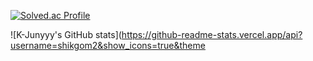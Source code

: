[![Solved.ac Profile](http://mazassumnida.wtf/api/generate_badge?boj=ylrac)](https://solved.ac/ylrac)

![K-Junyyy's GitHub stats](https://github-readme-stats.vercel.app/api?username=shikgom2&show_icons=true&theme
